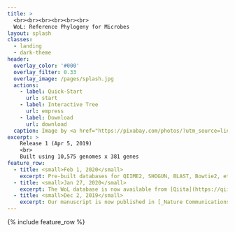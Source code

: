 ```yaml
---
title: >
  <br><br><br><br><br><br>
  WoL: Reference Phylogeny for Microbes
layout: splash
classes:
  - landing
  - dark-theme
header:
  overlay_color: '#000'
  overlay_filter: 0.33
  overlay_image: /pages/splash.jpg
  actions:
    - label: Quick-Start
      url: start
    - label: Interactive Tree
      url: empress
    - label: Download
      url: download
  caption: Image by <a href="https://pixabay.com/photos/?utm_source=link-attribution&amp;utm_medium=referral&amp;utm_campaign=image&amp;utm_content=931706">Free-Photos</a> from <a href="https://pixabay.com/?utm_source=link-attribution&amp;utm_medium=referral&amp;utm_campaign=image&amp;utm_content=931706">Pixabay</a>
excerpt: >
    Release 1 (Apr 5, 2019)
    <br>
    Built using 10,575 genomes x 381 genes
feature_row:
  - title: <small>Feb 1, 2020</small>
    excerpt: Pre-built databases for QIIME2, SHOGUN, BLAST, Bowtie2, etc. are available for [download](download).
  - title: <small>Jan 27, 2020</small>
    excerpt: The WoL database is now available from [Qiita](https://qiita.ucsd.edu/).
  - title: <small>Dec 2, 2019</small>
    excerpt: Our manuscript is now published in [_Nature Communications_](https://www.nature.com/articles/s41467-019-13443-4)!
---
```


{% include feature_row %}
